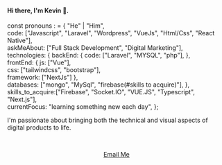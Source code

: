 <h4 align="left">Hi there, I'm Kevin 👋.</h4>

const pronouns : = {
    "He" | "Him",
      <br>
    code: ["Javascript", "Laravel", "Wordpress", "VueJs", "Html/Css", "React Native"],
    <br>
    askMeAbout: ["Full Stack Development", "Digital Marketing"],
      <br>
    technologies: {
        backEnd: {
            code: ["Laravel", "MYSQL", "php"],
        },
          <br>
        frontEnd: {
            js: ["Vue"],
              <br>
            css: ["tailwindcss", "bootstrap"],
              <br>
            framework: ["NextJs"]
        },
          <br>
        databases: ["mongo", "MySql", "firebase(#skills to acquire)"],
        },
          <br>
    skills_to_acquire:["Firebase", "Socket.IO", "VUE.JS", "Typescript", "Next.js"],
      <br>
    currentFocus: "learning something new each day",
};

<p>I'm passionate about bringing both the technical and visual aspects of digital products to life.
</p>
<br>
<div align="center">

[Email Me](mailto:kevdevcodes@gmail.com)
</div>


